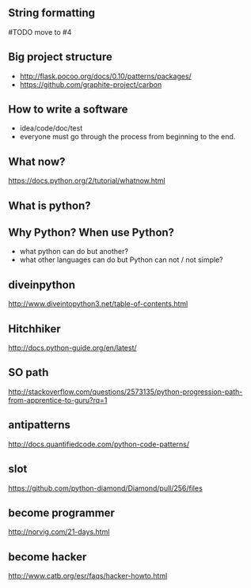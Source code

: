 String formatting
-----------------

#TODO move to #4

Big project structure
---------------------

- http://flask.pocoo.org/docs/0.10/patterns/packages/
- https://github.com/graphite-project/carbon


How to write a software
-----------------------

- idea/code/doc/test
- everyone must go through the process from beginning to the end.

What now?
---------

https://docs.python.org/2/tutorial/whatnow.html

What is python?
---------------

Why Python? When use Python?
----------------------------

- what python can do but another?
- what other languages can do but Python can not / not simple?

diveinpython
------------

http://www.diveintopython3.net/table-of-contents.html

Hitchhiker
----------

http://docs.python-guide.org/en/latest/

SO path
-------

http://stackoverflow.com/questions/2573135/python-progression-path-from-apprentice-to-guru?rq=1

antipatterns
------------

http://docs.quantifiedcode.com/python-code-patterns/

slot
----

https://github.com/python-diamond/Diamond/pull/256/files

become programmer
-----------------

http://norvig.com/21-days.html

become hacker
-------------

http://www.catb.org/esr/faqs/hacker-howto.html
